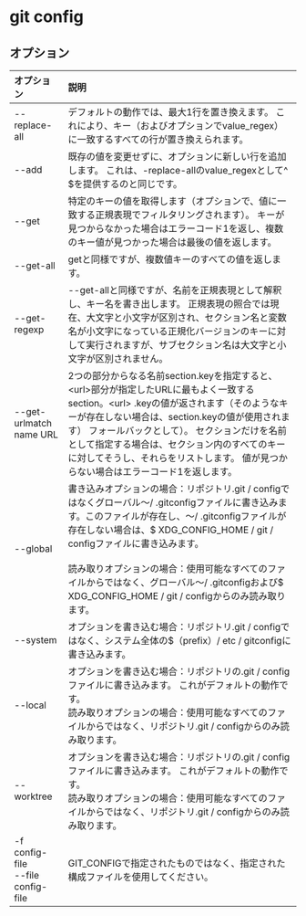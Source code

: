# git config

## オプション

|オプション|説明|
|:--|:--|
|--replace-all|デフォルトの動作では、最大1行を置き換えます。 これにより、キー（およびオプションでvalue_regex）に一致するすべての行が置き換えられます。|
|--add|既存の値を変更せずに、オプションに新しい行を追加します。 これは、-replace-allのvalue_regexとして^ $を提供するのと同じです。|
|--get|特定のキーの値を取得します（オプションで、値に一致する正規表現でフィルタリングされます）。 キーが見つからなかった場合はエラーコード1を返し、複数のキー値が見つかった場合は最後の値を返します。|
|--get-all|getと同様ですが、複数値キーのすべての値を返します。|
|--get-regexp|--get-allと同様ですが、名前を正規表現として解釈し、キー名を書き出します。 正規表現の照合では現在、大文字と小文字が区別され、セクション名と変数名が小文字になっている正規化バージョンのキーに対して実行されますが、サブセクション名は大文字と小文字が区別されません。|
|--get-urlmatch name URL|2つの部分からなる名前section.keyを指定すると、\<url\>部分が指定したURLに最もよく一致するsection。\<url\> .keyの値が返されます（そのようなキーが存在しない場合は、section.keyの値が使用されます） フォールバックとして）。 セクションだけを名前として指定する場合は、セクション内のすべてのキーに対してそうし、それらをリストします。 値が見つからない場合はエラーコード1を返します。|
|--global|書き込みオプションの場合：リポジトリ.git / configではなくグローバル〜/ .gitconfigファイルに書き込みます。このファイルが存在し、〜/ .gitconfigファイルが存在しない場合は、$ XDG_CONFIG_HOME / git / configファイルに書き込みます。<br><br>読み取りオプションの場合：使用可能なすべてのファイルからではなく、グローバル〜/ .gitconfigおよび$ XDG_CONFIG_HOME / git / configからのみ読み取ります。|
|--system|オプションを書き込む場合：リポジトリ.git / configではなく、システム全体の$（prefix）/ etc / gitconfigに書き込みます。|
|--local|オプションを書き込む場合：リポジトリの.git / configファイルに書き込みます。 これがデフォルトの動作です。<br>読み取りオプションの場合：使用可能なすべてのファイルからではなく、リポジトリ.git / configからのみ読み取ります。|
|--worktree|オプションを書き込む場合：リポジトリの.git / configファイルに書き込みます。 これがデフォルトの動作です。<br>読み取りオプションの場合：使用可能なすべてのファイルからではなく、リポジトリ.git / configからのみ読み取ります。|
|-f config-file<br>--file config-file|GIT_CONFIGで指定されたものではなく、指定された構成ファイルを使用してください。|
